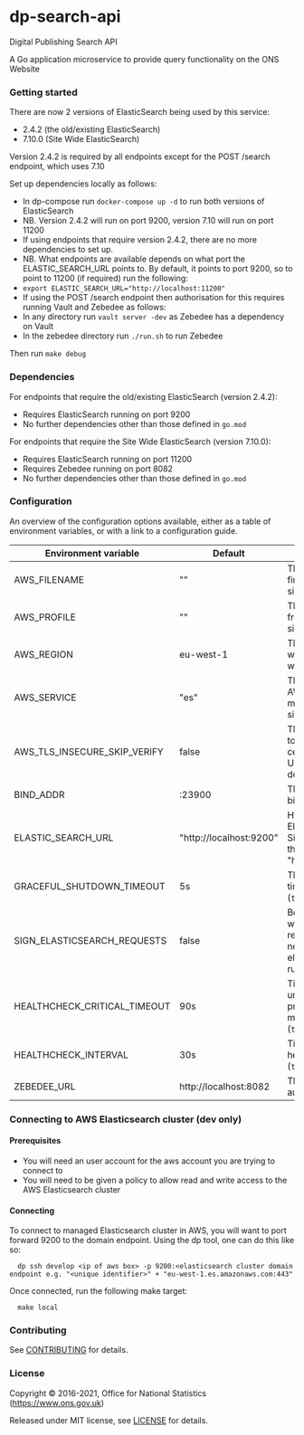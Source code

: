 dp-search-api
================
Digital Publishing Search API

A Go application microservice to provide query functionality on the ONS Website

### Getting started

There are now 2 versions of ElasticSearch being used by this service:
* 2.4.2 (the old/existing ElasticSearch)
* 7.10.0 (Site Wide ElasticSearch)

Version 2.4.2 is required by all endpoints except for the POST /search endpoint, which uses 7.10

Set up dependencies locally as follows:

* In dp-compose run `docker-compose up -d` to run both versions of ElasticSearch
* NB. Version 2.4.2 will run on port 9200, version 7.10 will run on port 11200
* If using endpoints that require version 2.4.2, there are no more dependencies to set up.
* NB. What endpoints are available depends on what port the ELASTIC_SEARCH_URL points to. By default, it points to port 9200, so to point to 11200 (if required) run the following:
* `export ELASTIC_SEARCH_URL="http://localhost:11200"`
* If using the POST /search endpoint then authorisation for this requires running Vault and Zebedee as follows:
* In any directory run `vault server -dev` as Zebedee has a dependency on Vault
* In the zebedee directory run `./run.sh` to run Zebedee

Then run `make debug`

### Dependencies

For endpoints that require the old/existing ElasticSearch (version 2.4.2):
* Requires ElasticSearch running on port 9200
* No further dependencies other than those defined in `go.mod`

For endpoints that require the Site Wide ElasticSearch (version 7.10.0):
* Requires ElasticSearch running on port 11200
* Requires Zebedee running on port 8082
* No further dependencies other than those defined in `go.mod`

### Configuration

An overview of the configuration options available, either as a table of
environment variables, or with a link to a configuration guide.

| Environment variable | Default | Description
| -------------------- | ------- | -----------
| AWS_FILENAME                 | ""                       | The AWS file location for finding credentials to sign AWS http requests
| AWS_PROFILE                  | ""                       | The AWS profile to use from credentials file to sign AWS http requests
| AWS_REGION                   | eu-west-1                | The AWS region to use when signing requests with AWS SDK
| AWS_SERVICE                  | "es"                     | The aws service that the AWS SDK signing mechanism needs to sign a request
| AWS_TLS_INSECURE_SKIP_VERIFY | false                    | This should never be set to true, as it disables SSL certificate verification. Used only for development
| BIND_ADDR                    | :23900                   | The host and port to bind to
| ELASTIC_SEARCH_URL	       | "http://localhost:9200"  | Http url of the ElasticSearch server. For Site Wide ElasticSearch this needs to be set to "http://localhost:11200".
| GRACEFUL_SHUTDOWN_TIMEOUT    | 5s                       | The graceful shutdown timeout in seconds (`time.Duration` format)
| SIGN_ELASTICSEARCH_REQUESTS  | false                    | Boolean flag to identify whether elasticsearch requests via elastic API need to be signed if elasticsearch cluster is running in aws
| HEALTHCHECK_CRITICAL_TIMEOUT | 90s                      | Time to wait until an unhealthy dependent propagates its state to make this app unhealthy (`time.Duration` format)
| HEALTHCHECK_INTERVAL         | 30s                      | Time between self-healthchecks (`time.Duration` format)
| ZEBEDEE_URL                  | http://localhost:8082    | The URL to Zebedee (for authorisation)


### Connecting to AWS Elasticsearch cluster (dev only)

#### Prerequisites

- You will need an user account for the aws account you are trying to connect to
- You will need to be given a policy to allow read and write access to the AWS Elasticsearch cluster

#### Connecting

To connect to managed Elasticsearch cluster in AWS, you will want to port forward 9200 to the domain endpoint. Using the dp tool, one can do this like so:

```
  dp ssh develop <ip of aws box> -p 9200:<elasticsearch cluster domain endpoint e.g. "<unique identifier>" + "eu-west-1.es.amazonaws.com:443"
```

Once connected, run the following make target:

```
  make local
```

### Contributing

See [CONTRIBUTING](CONTRIBUTING.md) for details.

### License

Copyright © 2016-2021, Office for National Statistics (https://www.ons.gov.uk)

Released under MIT license, see [LICENSE](LICENSE.md) for details.

